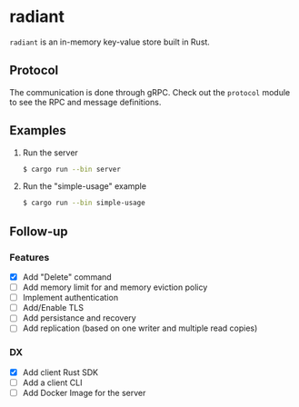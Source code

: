 # radiant

`radiant` is an in-memory key-value store built in Rust.

## Protocol

The communication is done through gRPC. Check out the `protocol` module to see the RPC and message definitions.

## Examples

1. Run the server

   ```bash
   $ cargo run --bin server
   ```

1. Run the "simple-usage" example

   ```bash
   $ cargo run --bin simple-usage
   ```

## Follow-up

### Features

- [x] Add "Delete" command
- [ ] Add memory limit for and memory eviction policy
- [ ] Implement authentication
- [ ] Add/Enable TLS
- [ ] Add persistance and recovery
- [ ] Add replication (based on one writer and multiple read copies)

### DX

- [x] Add client Rust SDK
- [ ] Add a client CLI
- [ ] Add Docker Image for the server
